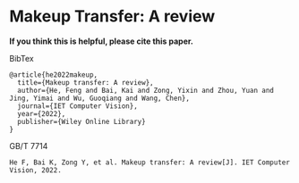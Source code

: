 # Makeup Transfer: A review
**If you think this is helpful, please cite this paper.**

BibTex
```
@article{he2022makeup,
  title={Makeup transfer: A review},
  author={He, Feng and Bai, Kai and Zong, Yixin and Zhou, Yuan and Jing, Yimai and Wu, Guoqiang and Wang, Chen},
  journal={IET Computer Vision},
  year={2022},
  publisher={Wiley Online Library}
}
```
GB/T 7714
```
He F, Bai K, Zong Y, et al. Makeup transfer: A review[J]. IET Computer Vision, 2022.
```
